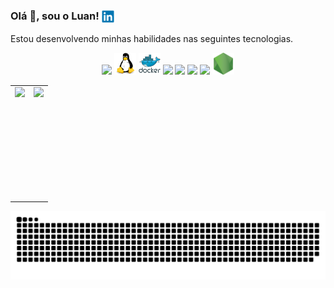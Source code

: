 ### Olá 👋, sou o Luan! <a href="https://www.linkedin.com/in/luan-carlos/" target="_blank"><img align="center" alt="Luan Carlos | Linkedin" width="20px" src="https://raw.githubusercontent.com/devicons/devicon/40cd6bc89a299dc50ac289f8e3b071d0dff49d9c/icons/linkedin/linkedin-original.svg"></a>

<p>Estou desenvolvendo minhas habilidades nas seguintes tecnologias.</p>

<p align="center">
<code><img height="35" src="https://github.com/luancarlos021/luancarlos021/assets/18739286/70fdb20b-aa88-4802-8e5c-da371605f09f"></code> <!--DevOps-->
<code><img height="35" src="https://raw.githubusercontent.com/devicons/devicon/40cd6bc89a299dc50ac289f8e3b071d0dff49d9c/icons/linux/linux-original.svg"></code> <!--Linux-->
<code><img height="35" src="https://raw.githubusercontent.com/devicons/devicon/40cd6bc89a299dc50ac289f8e3b071d0dff49d9c/icons/docker/docker-original-wordmark.svg"></code> <!--Docker-->
<code><img height="35" src="https://github.com/luancarlos021/luancarlos021/assets/18739286/89f2c94a-0625-4e2b-a8a9-e3f519b5b9e1"></code> <!--K8s-->
<code><img height="35" src="https://github.com/luancarlos021/luancarlos021/assets/18739286/57de165a-dbfe-453a-9727-743360ed0d25"></code> <!--AWS-->
<code><img height="35" src="https://github.com/luancarlos021/luancarlos021/assets/18739286/d952e129-ac38-4423-bcd6-73615d480c80"></code> <!--Terraform-->
<code><img height="35" src="https://user-images.githubusercontent.com/18739286/143236238-af6b0d3a-c843-45b9-a539-e25eb52ffeb0.png"></code> <!--Python-->
<!-- <code><img height="26" src="https://raw.githubusercontent.com/github/explore/80688e429a7d4ef2fca1e82350fe8e3517d3494d/topics/javascript/javascript.png"></code> -->
<code><img height="35" src="https://raw.githubusercontent.com/github/explore/80688e429a7d4ef2fca1e82350fe8e3517d3494d/topics/nodejs/nodejs.png"></code> <!--Node-->
<center>
  <table style="overflow:auto">
    <tr>
      <td>
          <img height="180em" align="right" 
               src="https://github-readme-stats.vercel.app/api?username=luancarlos021&include_all_commits=true&count_private=true&hide=issues,contribs&show_icons=true&theme=tokyonight" />
      </td>
      <td>
          <img height="180em" align="left" 
               src="https://github-readme-stats.vercel.app/api/top-langs/?username=luancarlos021&hide=hcl,css&langs_count=6&layout=compact&theme=tokyonight" />
        </td>
    </tr>
  </table> 
</center>

<picture>
  <source media="(prefers-color-scheme: dark)" srcset="https://raw.githubusercontent.com/luancarlos021/luancarlos021/output/github-contribution-grid-snake-dark.svg">
  <source media="(prefers-color-scheme: light)" srcset="https://raw.githubusercontent.com/luancarlos021/luancarlos021/output/github-contribution-grid-snake.svg">
  <img alt="github contribution grid snake animation" src="https://raw.githubusercontent.com/luancarlos021/luancarlos021/output/github-contribution-grid-snake.svg">
</picture>

<!--![Snake animation](https://github.com/luancarlos021/luancarlos021/blob/output/github-contribution-grid-snake.svg)-->
<!--
**luancarlos021/luancarlos021** is a ✨ _special_ ✨ repository because its `README.md` (this file) appears on your GitHub profile.

Here are some ideas to get you started:

- 🔭 I’m currently working on ...
- 🌱 I’m currently learning ...
- 👯 I’m looking to collaborate on ...
- 🤔 I’m looking for help with ...
- 💬 Ask me about ...
- 📫 How to reach me: ...
- 😄 Pronouns: ...
- ⚡ Fun fact: ...
-->
